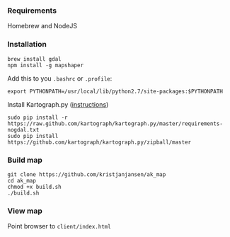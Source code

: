 ### Requirements

Homebrew and NodeJS

### Installation

```
brew install gdal
npm install -g mapshaper
```

Add this to you ```.bashrc``` or ```.profile```:

```
export PYTHONPATH=/usr/local/lib/python2.7/site-packages:$PYTHONPATH
```

Install Kartograph.py ([instructions](http://kartograph.org/docs/kartograph.py/install-macosx.html))

```
sudo pip install -r https://raw.github.com/kartograph/kartograph.py/master/requirements-nogdal.txt
sudo pip install https://github.com/kartograph/kartograph.py/zipball/master
```

### Build map

```
git clone https://github.com/kristjanjansen/ak_map
cd ak_map
chmod +x build.sh
./build.sh
```

### View map

Point browser to ```client/index.html```
